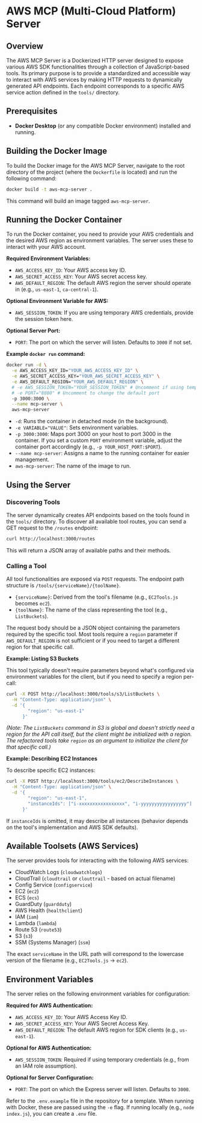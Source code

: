 # AWS MCP (Multi-Cloud Platform) Server

## Overview

The AWS MCP Server is a Dockerized HTTP server designed to expose various AWS SDK functionalities through a collection of JavaScript-based tools. Its primary purpose is to provide a standardized and accessible way to interact with AWS services by making HTTP requests to dynamically generated API endpoints. Each endpoint corresponds to a specific AWS service action defined in the `tools/` directory.

## Prerequisites

*   **Docker Desktop** (or any compatible Docker environment) installed and running.

## Building the Docker Image

To build the Docker image for the AWS MCP Server, navigate to the root directory of the project (where the `Dockerfile` is located) and run the following command:

```bash
docker build -t aws-mcp-server .
```

This command will build an image tagged `aws-mcp-server`.

## Running the Docker Container

To run the Docker container, you need to provide your AWS credentials and the desired AWS region as environment variables. The server uses these to interact with your AWS account.

**Required Environment Variables:**

*   `AWS_ACCESS_KEY_ID`: Your AWS access key ID.
*   `AWS_SECRET_ACCESS_KEY`: Your AWS secret access key.
*   `AWS_DEFAULT_REGION`: The default AWS region the server should operate in (e.g., `us-east-1`, `ca-central-1`).

**Optional Environment Variable for AWS:**

*   `AWS_SESSION_TOKEN`: If you are using temporary AWS credentials, provide the session token here.

**Optional Server Port:**

*   `PORT`: The port on which the server will listen. Defaults to `3000` if not set.

**Example `docker run` command:**

```bash
docker run -d \
  -e AWS_ACCESS_KEY_ID="YOUR_AWS_ACCESS_KEY_ID" \
  -e AWS_SECRET_ACCESS_KEY="YOUR_AWS_SECRET_ACCESS_KEY" \
  -e AWS_DEFAULT_REGION="YOUR_AWS_DEFAULT_REGION" \
  # -e AWS_SESSION_TOKEN="YOUR_SESSION_TOKEN" # Uncomment if using temporary credentials
  # -e PORT="8080" # Uncomment to change the default port
  -p 3000:3000 \
  --name mcp-server \
  aws-mcp-server
```

*   `-d`: Runs the container in detached mode (in the background).
*   `-e VARIABLE="VALUE"`: Sets environment variables.
*   `-p 3000:3000`: Maps port 3000 on your host to port 3000 in the container. If you set a custom `PORT` environment variable, adjust the container port accordingly (e.g., `-p YOUR_HOST_PORT:$PORT`).
*   `--name mcp-server`: Assigns a name to the running container for easier management.
*   `aws-mcp-server`: The name of the image to run.

## Using the Server

### Discovering Tools

The server dynamically creates API endpoints based on the tools found in the `tools/` directory. To discover all available tool routes, you can send a GET request to the `/routes` endpoint:

```bash
curl http://localhost:3000/routes
```

This will return a JSON array of available paths and their methods.

### Calling a Tool

All tool functionalities are exposed via `POST` requests. The endpoint path structure is `/tools/{serviceName}/{toolName}`.

*   `{serviceName}`: Derived from the tool's filename (e.g., `EC2Tools.js` becomes `ec2`).
*   `{toolName}`: The name of the class representing the tool (e.g., `ListBuckets`).

The request body should be a JSON object containing the parameters required by the specific tool. Most tools require a `region` parameter if `AWS_DEFAULT_REGION` is not sufficient or if you need to target a different region for that specific call.

**Example: Listing S3 Buckets**

This tool typically doesn't require parameters beyond what's configured via environment variables for the client, but if you need to specify a region per-call:

```bash
curl -X POST http://localhost:3000/tools/s3/ListBuckets \
  -H "Content-Type: application/json" \
  -d '{
        "region": "us-east-1"
      }'
```
_(Note: The `ListBuckets` command in S3 is global and doesn't strictly need a region for the API call itself, but the client might be initialized with a region. The refactored tools take `region` as an argument to initialize the client for that specific call.)_

**Example: Describing EC2 Instances**

To describe specific EC2 instances:

```bash
curl -X POST http://localhost:3000/tools/ec2/DescribeInstances \
  -H "Content-Type: application/json" \
  -d '{
        "region": "us-east-1",
        "instanceIds": ["i-xxxxxxxxxxxxxxxxx", "i-yyyyyyyyyyyyyyyyy"]
      }'
```

If `instanceIds` is omitted, it may describe all instances (behavior depends on the tool's implementation and AWS SDK defaults).

## Available Toolsets (AWS Services)

The server provides tools for interacting with the following AWS services:

*   CloudWatch Logs (`cloudwatchlogs`)
*   CloudTrail (`cloudtrail` or `clouttrail` - based on actual filename)
*   Config Service (`configservice`)
*   EC2 (`ec2`)
*   ECS (`ecs`)
*   GuardDuty (`guardduty`)
*   AWS Health (`healthclient`)
*   IAM (`iam`)
*   Lambda (`lambda`)
*   Route 53 (`route53`)
*   S3 (`s3`)
*   SSM (Systems Manager) (`ssm`)

The exact `serviceName` in the URL path will correspond to the lowercase version of the filename (e.g., `EC2Tools.js` -> `ec2`).

## Environment Variables

The server relies on the following environment variables for configuration:

**Required for AWS Authentication:**

*   `AWS_ACCESS_KEY_ID`: Your AWS Access Key ID.
*   `AWS_SECRET_ACCESS_KEY`: Your AWS Secret Access Key.
*   `AWS_DEFAULT_REGION`: The default AWS region for SDK clients (e.g., `us-east-1`).

**Optional for AWS Authentication:**

*   `AWS_SESSION_TOKEN`: Required if using temporary credentials (e.g., from an IAM role assumption).

**Optional for Server Configuration:**

*   `PORT`: The port on which the Express server will listen. Defaults to `3000`.

Refer to the `.env.example` file in the repository for a template. When running with Docker, these are passed using the `-e` flag. If running locally (e.g., `node index.js`), you can create a `.env` file.
